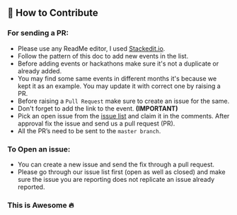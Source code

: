 ## 🤝 How to Contribute  
  
### For sending a PR: 
- Please use any ReadMe editor, I used [Stackedit.io](https://stackedit.io/app#).  
- Follow the pattern of this doc to add new events in the list.  
- Before adding events or hackathons make sure it's not a duplicate or already added.
- You may find some same events in different months it's because we kept it as an example. You may update it with correct one by raising a PR.
- Before raising a `Pull Request` make sure to create an issue for the same.
- Don't forget to add the link to the event. **(IMPORTANT)**  
-   Pick an open issue from the  [issue list](https://github.com/imanishbarnwal/Online-Events-And-Hackathons/issues) and claim it in the comments. After approval fix the issue and send us a pull request (PR).  
-   All the PR’s need to be sent to the `master branch`.  
  
### To Open an issue:  
-   You can create a new issue and send the fix through a pull request.  
-   Please go through our issue list first (open as well as closed) and make sure the issue you are reporting does not replicate an issue already reported.

### This is Awesome 🔥
